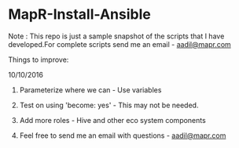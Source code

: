 # MapR-Install-Ansible

Note : This repo is just a sample snapshot of the scripts that I have developed.For complete scripts send me an email - aadil@mapr.com

Things to improve:

10/10/2016

1) Parameterize where we can - Use variables

2) Test on using 'become: yes' - This may not be needed.

3) Add more roles - Hive and other eco system components

4) Feel free to send me an email with questions - aadil@mapr.com
